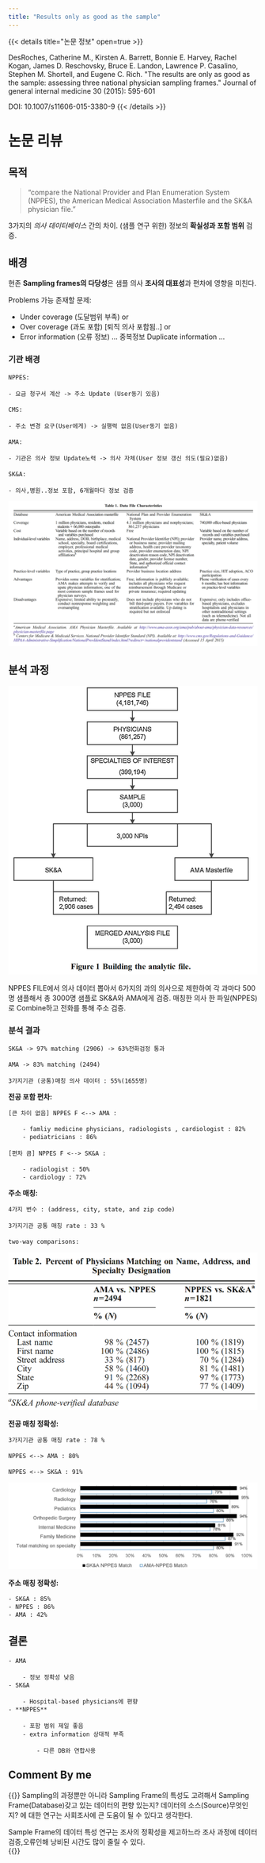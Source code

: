 ```yaml
---
title: "Results only as good as the sample"
---
```


{{< details title="논문 정보" open=true >}}

DesRoches, Catherine M., Kirsten A. Barrett, Bonnie E. Harvey, Rachel Kogan, James D. Reschovsky, Bruce E. Landon, Lawrence P. Casalino, Stephen M. Shortell, and Eugene C. Rich. "The results are only as good as the sample: assessing three national physician sampling frames." Journal of general internal medicine 30 (2015): 595-601

DOI: 10.1007/s11606-015-3380-9
{{< /details >}}


# 논문 리뷰 

## 목적

> “compare the National Provider and Plan Enumeration System (NPPES), the American Medical Association Masterfile and the SK&A physician file.” 

3가지의 *의사 데이터베이스* 간의 차이. (샘플 연구 위한) 정보의 **확실성과 포함 범위** 검증.

## 배경

현존 **Sampling frames의 다당성**은 샘플 의사 **조사의 대표성**과 편차에 영향을 미친다.

Problems 가능 존재할 문제:
- Under coverage (도달범위 부족)  or
- Over coverage (과도 포함) [퇴직 의사 포함됨..] or
- Error information (오류 정보) … 중복정보 Duplicate information …

### 기관 배경

    NPPES:

    - 요금 청구서 계산 -> 주소 Update (User동기 있음) 

    CMS:

    - 주소 변경 요구(User에게) -> 실행력 없음(User동기 없음)

    AMA:

    - 기관은 의사 정보 Update노력 -> 의사 자체(User 정보 갱신 의도(필요)없음)

    SK&A:

    - 의사,병원..정보 포함, 6개월마다 정보 검증

![image](2.png)

## 분석 과정

![image](1.png)

NPPES FILE에서 의사 데이터 뽑아서 6가지의 과의 의사으로 제한하여 각 과마다 500명 샘플해서 총 3000명 샘플로 SK&A와 AMA에게 검증.
매칭한 의사 한 파일(NPPES)로 Combine하고 전화를 통해 주소 검증.

### 분석 결과

    SK&A -> 97% matching (2906) -> 63%전화검정 통과

    AMA -> 83% matching (2494)

    3가지기관 (공통)매칭 의사 데이터 : 55%(1655명)

**전공 포함 편차:**

    [큰 차이 없음] NPPES F <--> AMA :

        - famliy medicine physicians, radiologists , cardiologist : 82%
        - pediatricians : 86%

    [편차 큼] NPPES F <--> SK&A :

        - radiologist : 50%
        - cardiology : 72%

**주소 매칭:**

    4가지 변수 : (address, city, state, and zip code)

    3가지기관 공통 매칭 rate : 33 %

    two-way comparisons:

![image](3.png)

**전공 매칭 정확성:**

    3가지기관 공통 매칭 rate : 78 %

    NPPES <--> AMA : 80%

    NPPES <--> SK&A : 91%

![image](4.png)

**주소 매칭 정확성:**

    - SK&A : 85%
    - NPPES : 86%
    - AMA : 42%

## 결론

    - AMA
        
        - 정보 정확성 낮음
    - SK&A
        
        - Hospital-based physicians에 편향
    - **NPPES**
        
        - 포함 범위 제일 좋음
        - extra information 상대적 부족
            
            - 다른 DB와 연합사용


## Comment By me
{{<hint info>}}
Sampling의 과정뿐만 아니라 Sampling Frame의 특성도 고려해서 Sampling Frame(Database)갖고 있는 데이터의 편향 있는지? 데이터의 소스(Source)무엇인지?
에 대한 연구는 사회조사에 큰 도움이 될 수 있다고 생각한다. 

Sample Frame의 데이터 특성 연구는 조사의 정확성을 제고하느라 조사 과정에 데이터 검증,오류인해 낭비된 시간도 많이 줄릴 수 있다.    
{{</hint>}}

